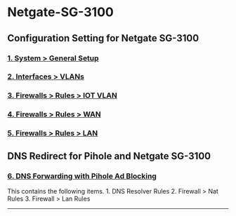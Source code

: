 # Netgate-SG-3100

## Configuration Setting for Netgate SG-3100

### [1. System > General Setup](General_Setup/README.md)

### [2. Interfaces > VLANs](Vlan_Interface/README.md)

### [3. Firewalls > Rules > IOT VLAN](Vlan_Firewall/README.md)

### [4. Firewalls > Rules > WAN](Wan_Firewall/README.md)

### [5. Firewalls > Rules > LAN](Lan_Firewall/README.md)

## DNS Redirect for Pihole and Netgate SG-3100

### [6. DNS Forwarding with Pihole Ad Blocking](Dns_Pihole/README.md)

This contains the following items.
    1. DNS Resolver Rules
    2. Firewall > Nat Rules
    3. Firewall > Lan Rules

---
